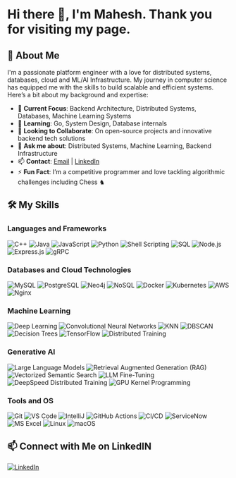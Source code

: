# Hi there 👋, I'm Mahesh. Thank you for visiting my page.

## 🚀 About Me
I'm a passionate platform engineer with a love for distributed systems, databases, cloud and ML/AI Infrastructure. My journey in computer science has equipped me with the skills to build scalable and efficient systems. Here’s a bit about my background and expertise:

- 🔭 **Current Focus**: Backend Architecture, Distributed Systems, Databases, Machine Learning Systems
- 🌱 **Learning**: Go, System Design, Database internals
- 🤝 **Looking to Collaborate**: On open-source projects and innovative backend tech solutions
- 💬 **Ask me about**: Distributed Systems, Machine Learning, Backend Infrastructure
- 📫 **Contact**: [Email](mailto:udesinee@asu.edu) | [LinkedIn](https://www.linkedin.com/in/umamaheshwaraswamy/)
- ⚡ **Fun Fact**: I’m a competitive programmer and love tackling algorithmic challenges including Chess ♞

## 🛠️ My Skills
### Languages and Frameworks
![C++](https://img.shields.io/badge/-C++-00599C?style=flat-square&logo=c%2B%2B)
![Java](https://img.shields.io/badge/-Java-007396?style=flat-square&logo=java&logoColor=white)
![JavaScript](https://img.shields.io/badge/-JavaScript-F7DF1E?style=flat-square&logo=javascript&logoColor=white)
![Python](https://img.shields.io/badge/-Python-3776AB?style=flat-square&logo=python&logoColor=white)
![Shell Scripting](https://img.shields.io/badge/-Shell_Scripting-4EAA25?style=flat-square&logo=gnu-bash&logoColor=white)
![SQL](https://img.shields.io/badge/SQL-003B57?style=flat-square&logo=sql&logoColor=white)
![Node.js](https://img.shields.io/badge/-Node.js-339933?style=flat-square&logo=node.js&logoColor=white)
![Express.js](https://img.shields.io/badge/-Express.js-000000?style=flat-square&logo=express&logoColor=white)
![gRPC](https://img.shields.io/badge/gRPC-0078D7?style=flat-square&logoColor=white)

### Databases and Cloud Technologies
![MySQL](https://img.shields.io/badge/-MySQL-4479A1?style=flat-square&logo=mysql&logoColor=white)
![PostgreSQL](https://img.shields.io/badge/-PostgreSQL-336791?style=flat-square&logo=postgresql&logoColor=white)
![Neo4j](https://img.shields.io/badge/-Neo4j-008CC1?style=flat-square&logo=neo4j&logoColor=white)
![NoSQL](https://img.shields.io/badge/NoSQL-333333?style=flat-square&logo=nosql&logoColor=white)
![Docker](https://img.shields.io/badge/-Docker-2496ED?style=flat-square&logo=docker&logoColor=white)
![Kubernetes](https://img.shields.io/badge/Kubernetes-326CE5?style=flat-square&logo=kubernetes&logoColor=white)
![AWS](https://img.shields.io/badge/-AWS-232F3E?style=flat-square&logo=amazon-aws&logoColor=white)
![Nginx](https://img.shields.io/badge/Nginx-009639?style=flat)

### Machine Learning
![Deep Learning](https://img.shields.io/badge/Deep%20Learning-00599C?style=flat&logo=deep-learning&logoColor=white)
![Convolutional Neural Networks](https://img.shields.io/badge/Convolutional%20Neural%20Networks-007396?style=flat&logo=cnn&logoColor=white)
![KNN](https://img.shields.io/badge/KNN-4285F4?style=flat&logo=knn&logoColor=white)
![DBSCAN](https://img.shields.io/badge/DBSCAN-F7DF1E?style=flat&logo=dbscan&logoColor=white)
![Decision Trees](https://img.shields.io/badge/Decision%20Trees-3776AB?style=flat&logo=decision-tree&logoColor=white)
![TensorFlow](https://img.shields.io/badge/TensorFlow-4EAA25?style=flat&logo=tensorflow&logoColor=white)
![Distributed Training](https://img.shields.io/badge/Distributed%20Training-003B57?style=flat&logo=distributed-training&logoColor=white)

### Generative AI
![Large Language Models](https://img.shields.io/badge/LLM-009688?style=flat)
![Retrieval Augmented Generation (RAG)](https://img.shields.io/badge/Retrieval%20Augmented%20Generation-3F51B5?style=flat)
![Vectorized Semantic Search](https://img.shields.io/badge/Vectorized%20Semantic%20Search-673AB7?style=flat)
![LLM Fine-Tuning](https://img.shields.io/badge/LLM%20Fine--Tuning-009688?style=flat)
![DeepSpeed Distributed Training](https://img.shields.io/badge/DeepSpeed%20Distributed%20Training-4CAF50?style=flat)
![GPU Kernel Programming](https://img.shields.io/badge/GPU%20Kernel%20Programming-F44336?style=flat)

### Tools and OS
![Git](https://img.shields.io/badge/-Git-F05032?style=flat-square&logo=git&logoColor=white)
![VS Code](https://img.shields.io/badge/-VS_Code-007ACC?style=flat-square&logo=visual-studio-code&logoColor=white)
![IntelliJ](https://img.shields.io/badge/IntelliJ-IDEA-blue?style=flat-square&logo=intellij-idea&logoColor=white)
![GitHub Actions](https://img.shields.io/badge/-GitHub_Actions-2088FF?style=flat-square&logo=github-actions&logoColor=white)
![CI/CD](https://img.shields.io/badge/CI%2FCD-007ACC?style=flat)
![ServiceNow](https://img.shields.io/badge/-ServiceNow-0BA9E0?style=flat-square&logo=servicenow&logoColor=white)
![MS Excel](https://img.shields.io/badge/MS_Excel-217346?style=flat-square&logo=microsoft-excel&logoColor=white)
![Linux](https://img.shields.io/badge/-Linux-FCC624?style=flat-square&logo=linux&logoColor=white)
![macOS](https://img.shields.io/badge/macOS-000000?style=flat-square&logo=apple&logoColor=white)

## 📫 Connect with Me on LinkedIN
[![LinkedIn](https://img.shields.io/badge/-LinkedIn-blue?style=flat-square&logo=linkedin)](https://www.linkedin.com/in/umamaheshwaraswamy/)


